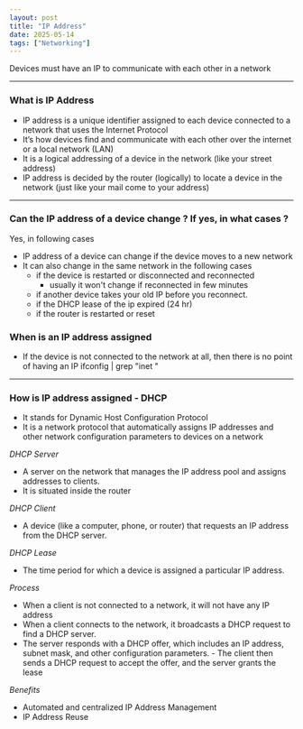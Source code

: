 ```yaml
---
layout: post
title: "IP Address"
date: 2025-05-14
tags: ["Networking"]
---
```


Devices must have an IP to communicate with each other in a network

---
### What is IP Address

- IP address is a unique identifier assigned to each device connected to a network that uses the Internet Protocol
- It’s how devices find and communicate with each other over the internet or a local network (LAN)
- It is a logical addressing of a device in the network (like your street address)
- IP address is decided by the router (logically) to locate a device in the network (just like your mail come to your address)

---
### Can the IP address of a device change ? If yes, in what cases ?

Yes, in following cases
- IP address of a device can change if the device moves to a new network
- It can also change in the same network in the following cases
    - if the device is restarted or disconnected and reconnected
        - usually it won't change if reconnected in few minutes
    - if another device takes your old IP before you reconnect.
    - if the DHCP lease of the ip expired (24 hr)
    - if the router is restarted or reset

### When is an IP address assigned 

- If the device is not connected to the network at all, then there is no point of having an IP
ifconfig | grep "inet "

---
### How is IP address assigned - DHCP

- It stands for Dynamic Host Configuration Protocol
- It is a network protocol that automatically assigns IP addresses and other network configuration parameters to devices on a network

_DHCP Server_

- A server on the network that manages the IP address pool and assigns addresses to clients.
- It is situated inside the router

_DHCP Client_

- A device (like a computer, phone, or router) that requests an IP address from the DHCP server.

_DHCP Lease_

- The time period for which a device is assigned a particular IP address.

_Process_

- When a client is not connected to a network, it will not have any IP address
- When a client connects to the network, it broadcasts a DHCP request to find a DHCP server. 
- The server responds with a DHCP offer, which includes an IP address, subnet mask, and other configuration parameters. - The client then sends a DHCP request to accept the offer, and the server grants the lease

_Benefits_
- Automated and centralized IP Address Management
- IP Address Reuse
